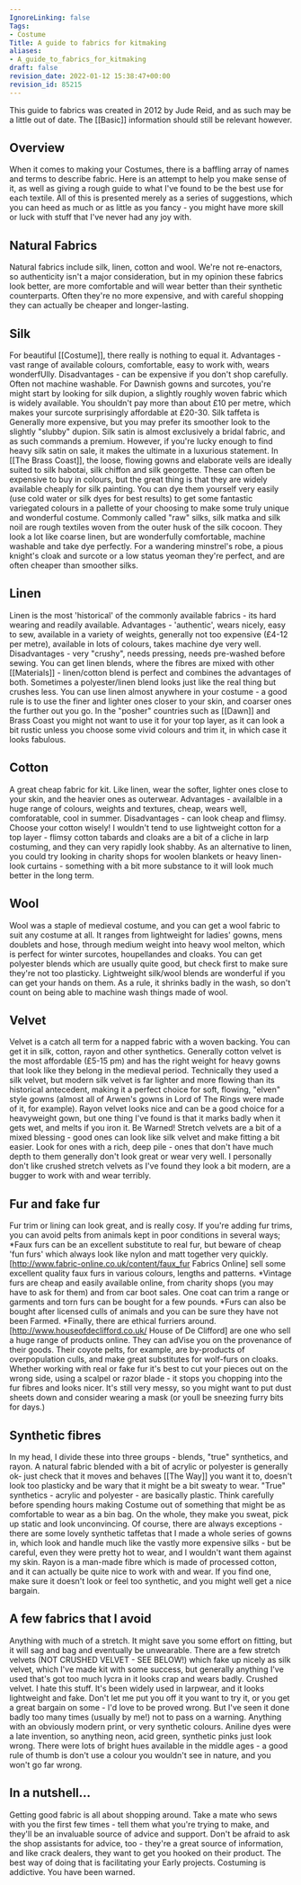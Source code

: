 ```yaml
---
IgnoreLinking: false
Tags:
- Costume
Title: A guide to fabrics for kitmaking
aliases:
- A_guide_to_fabrics_for_kitmaking
draft: false
revision_date: 2022-01-12 15:38:47+00:00
revision_id: 85215
---
```


This guide to fabrics was created in 2012 by Jude Reid, and as such may be a little out of date. The [[Basic]] information should still be relevant however.
## Overview
When it comes to making your Costumes, there is a baffling array of names and terms to describe fabric. Here is an attempt to help you make sense of it, as well as giving a rough guide to what I've found to be the best use for each textile. 
All of this is presented merely as a series of suggestions, which you can heed as much or as little as you fancy - you might have more skill or luck with stuff that I've never had any joy with. 
## Natural Fabrics
Natural fabrics include silk, linen, cotton and wool. We're not re-enactors, so authenticity isn't a major consideration, but in my opinion these fabrics look better, are more comfortable and will wear better than their synthetic counterparts. Often they're no more expensive, and with careful shopping they can actually be cheaper and longer-lasting.
## Silk
For beautiful [[Costume]], there really is nothing to equal it. Advantages - vast range of available colours, comfortable, easy to work with, wears wonderfUlly. Disadvantages - can be expensive if you don't shop carefully. Often not machine washable. 
For Dawnish gowns and surcotes, you're might start by looking for silk dupion, a slightly roughly woven fabric which is widely available. You shouldn't pay more than about £10 per metre, which makes your surcote surprisingly affordable at £20-30. Silk taffeta is Generally more expensive, but you may prefer its smoother look to the slightly "slubby" dupion. Silk satin is almost exclusively a bridal fabric, and as such commands a premium. However, if you're lucky enough to find heavy silk satin on sale, it makes the ultimate in a luxurious statement. 
In [[The Brass Coast]], the loose, flowing gowns and elaborate veils are ideally suited to silk habotai, silk chiffon and silk georgette. These can often be expensive to buy in colours, but the great thing is that they are widely available cheaply for silk painting. You can dye them yourself very easily (use cold water or silk dyes for best results) to get some fantastic variegated colours in a pallette of your choosing to make some truly unique and wonderful costume. 
Commonly called "raw" silks, silk matka and silk noil are rough textiles woven from the outer husk of the silk cocoon. They look a lot like coarse linen, but are wonderfully comfortable, machine washable and take dye perfectly. For a wandering minstrel's robe, a pious knight's cloak and surcote or a low status yeoman they're perfect, and are often cheaper than smoother silks.
## Linen
Linen is the most 'historical' of the commonly available fabrics - its hard wearing and readily available.
Advantages - 'authentic', wears nicely, easy to sew, available in a variety of weights, generally not too expensive (£4-12 per metre), available in lots of colours, takes machine dye very well. 
Disadvantages - very "crushy", needs pressing, needs pre-washed before sewing. You can get linen blends, where the fibres are mixed with other [[Materials]] - linen/cotton blend is perfect and combines the advantages of both. Sometimes a polyester/linen blend looks just like the real thing but crushes less. 
You can use linen almost anywhere in your costume - a good rule is to use the finer and lighter ones closer to your skin, and coarser ones the further out you go. In the "posher" countries such as [[Dawn]] and Brass Coast you might not want to use it for your top layer, as it can look a bit rustic unless you choose some vivid colours and trim it, in which case it looks fabulous.
## Cotton
A great cheap fabric for kit. Like linen, wear the softer, lighter ones close to your skin, and the heavier ones as outerwear. Advantages - availalble in a huge range of colours, weights and textures, cheap, wears well, comforatable, cool in summer. Disadvantages - can look cheap and flimsy. Choose your cotton wisely!
I wouldn't tend to use lightweight cotton for a top layer - flimsy cotton tabards and cloaks are a bit of a cliche in larp costuming, and they can very rapidly look shabby. As an alternative to linen, you could try looking in charity shops for woolen blankets or heavy linen-look curtains - something with a bit more substance to it will look much better in the long term.
## Wool
Wool was a staple of medieval costume, and you can get a wool fabric to suit any costume at all. It ranges from lightweight for ladies' gowns, mens doublets and hose, through medium weight into heavy wool melton, which is perfect for winter surcotes, houpellandes and cloaks. You can get polyester blends which are usually quite good, but check first to make sure they're not too plasticky. Lightweight silk/wool blends are wonderful if you can get your hands on them. 
As a rule, it shrinks badly in the wash, so don't count on being able to machine wash things made of wool. 
## Velvet
Velvet is a catch all term for a napped fabric with a woven backing. You can get it in silk, cotton, rayon and other synthetics. Generally cotton velvet is the most affordable (£5-15 pm) and has the right weight for heavy gowns that look like they belong in the medieval period. Technically they used a silk velvet, but modern silk velvet is far lighter and more flowing than its historical antecedent, making it a perfect choice for soft, flowing, "elven" style gowns (almost all of Arwen's gowns in Lord of The Rings were made of it, for example). Rayon velvet looks nice and can be a good choice for a heavyweight gown, but one thing I've found is that it marks badly when it gets wet, and melts if you iron it. Be Warned!
Stretch velvets are a bit of a mixed blessing - good ones can look like silk velvet and make fitting a bit easier. Look for ones with a rich, deep pile - ones that don't have much depth to them generally don't look great or wear very well. I personally don't like crushed stretch velvets as I've found they look a bit modern, are a bugger to work with and wear terribly.
## Fur and fake fur
Fur trim or lining can look great, and is really cosy. 
If you're adding fur trims, you can avoid pelts from animals kept in poor conditions in several ways;
*Faux furs can be an excellent substitute to real fur, but beware of cheap 'fun furs' which always look like nylon and matt together very quickly. [http://www.fabric-online.co.uk/content/faux_fur Fabrics Online] sell some excellent quality faux furs in various colours, lengths and patterns.
*Vintage furs are cheap and easily available online, from charity shops (you may have to ask for them) and from car boot sales. One coat can trim a range or garments and torn furs can be bought for a few pounds.
*Furs can also be bought after licensed culls of animals and you can be sure they have not been Farmed.
*Finally, there are ethical furriers around. [http://www.houseofdeclifford.co.uk/ House of De Clifford] are one who sell a huge range of products online. They can adVise you on the provenance of their goods. Their coyote pelts, for example, are by-products of overpopulation culls, and make great substitutes for wolf-furs on cloaks.
Whether working with real or fake fur it's best to cut your pieces out on the wrong side, using a scalpel or razor blade - it stops you chopping into the fur fibres and looks nicer. It's still very messy, so you might want to put dust sheets down and consider wearing a mask (or youll be sneezing furry bits for days.)
## Synthetic fibres
In my head, I divide these into three groups - blends, "true" synthetics, and rayon. A natural fabric blended with a bit of acrylic or polyester is generally ok- just check that it moves and behaves [[The Way]] you want it to, doesn't look too plasticky and be wary that it might be a bit sweaty to wear. "True" synthetics - acrylic and polyester - are basically plastic. Think carefully before spending hours making Costume out of something that might be as comfortable to wear as a bin bag. On the whole, they make you sweat, pick up static and look unconvincing. Of course, there are always exceptions - there are some lovely synthetic taffetas that I made a whole series of gowns in, which look and handle much like the vastly more expensive silks - but be careful, even they were pretty hot to wear, and I wouldn't want them against my skin. Rayon is a man-made fibre which is made of processed cotton, and it can actually be quite nice to work with and wear. If you find one, make sure it doesn't look or feel too synthetic, and you might well get a nice bargain. 
## A few fabrics that I avoid
Anything with much of a stretch. It might save you some effort on fitting, but it will sag and bag and eventually be unwearable. There are a few stretch velvets (NOT CRUSHED VELVET - SEE BELOW!) which fake up nicely as silk velvet, which I've made kit with some success, but generally anything I've used that's got too much lycra in it looks crap and wears badly. 
Crushed velvet. I hate this stuff. It's been widely used in larpwear, and it looks lightweight and fake. Don't let me put you off it you want to try it, or you get a great bargain on some - I'd love to be proved wrong. But I've seen it done badly too many times (usually by me!) not to pass on a warning.
Anything with an obviously modern print, or very synthetic colours. Aniline dyes were a late invention, so anything neon, acid green, synthetic pinks just look wrong. There were lots of bright hues available in the middle ages - a good rule of thumb is don't use a colour you wouldn't see in nature, and you won't go far wrong.
## In a nutshell...
Getting good fabric is all about shopping around. Take a mate who sews with you the first few times - tell them what you're trying to make, and they'll be an invaluable source of advice and support. Don't be afraid to ask the shop assistants for advice, too - they're a great source of information, and like crack dealers, they want to get you hooked on their product. The best way of doing that is facilitating your Early projects.  Costuming is addictive. You have been warned.